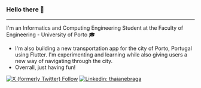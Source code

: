 ### Hello there 👋
---
I'm an Informatics and Computing Engineering Student at the Faculty of Engineering - University of Porto 🎓
- I'm also building a new transportation app for the city of Porto, Portugal using Flutter. I'm experimenting and learning while also giving users a new way of navigating through the city.
- Overrall, just having fun!

[![X (formerly Twitter) Follow](https://img.shields.io/twitter/follow/pedroafmonteiro)](https://x.com/intent/user?screen_name=pedroafmonteiro)
[![Linkedin: thaianebraga](https://img.shields.io/badge/-pedro10monteiro-blue?style=flat-square&logo=Linkedin&logoColor=white&link=https://www.linkedin.com/in/pedro10monteiro/)](https://www.linkedin.com/in/pedro10monteiro/)
